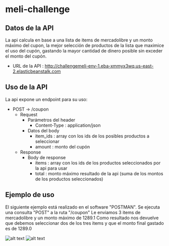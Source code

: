 # meli-challenge

## Datos de la API

La api calcula en base a una lista de items de mercadolibre y un monto máximo del cupon, la mejor selección de productos de la lista que maximice el uso del cupón, gastando la mayor cantidad de dinero posible sin exceder el monto del cupón.

 - URL de la API : http://challengemeli-env-1.eba-xmmyx3wq.us-east-2.elasticbeanstalk.com

## Uso de la API

La api expone un endpoint para su uso:
 
  - POST -> /coupon
    - Request 
      - Parámetros del header
          - Content-Type : application/json
      - Datos del body
        - item_ids : array con los ids de los posibles productos a seleccionar
        - amount : monto del cupón
    - Response
      - Body de response
        - items : array con los ids de los productos seleccionados por la api para usar
        - total : monto máximo resultado de la api (suma de los montos de los productos seleccionados)
        
        
## Ejemplo de uso

El siguiente ejemplo está realizado en el software "POSTMAN".
Se ejecuta una consulta "POST" a la ruta "/coupon"
Le enviamos 3 items de mercadolibre y un monto máximo de 1289.1
Como resultado nos devuelve que debemos seleccionar dos de los tres items y que el monto final gastado es de 1289.0

![alt text](https://i.ibb.co/f16Pj67/meli1.jpg)
![alt text](https://i.ibb.co/yYKHYTg/meli2.jpg)
